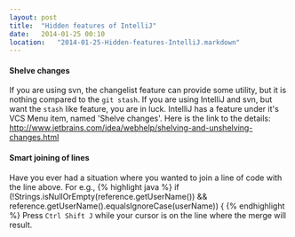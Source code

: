 ```yaml
---
layout: post
title:  "Hidden features of IntelliJ"
date:   2014-01-25 00:10
location:   "2014-01-25-Hidden-features-IntelliJ.markdown" 
---
```

#### Shelve changes 
If you are using svn, the changelist feature can provide some utility, but it is nothing compared to the `git stash`. If you are using IntelliJ and svn, but want the `stash` like feature, you are in luck. IntelliJ has a feature under it's VCS Menu item, named 'Shelve changes'. Here is the link to the details: http://www.jetbrains.com/idea/webhelp/shelving-and-unshelving-changes.html

#### Smart joining of lines 
Have you ever had a situation where you wanted to join a line of code with the line above. For e.g.,
{% highlight java %}
if (!Strings.isNullOrEmpty(reference.getUserName())
    && reference.getUserName().equalsIgnoreCase(userName)) {
{% endhighlight %}
Press `Ctrl Shift J` while your cursor is on the line where the merge will result.
